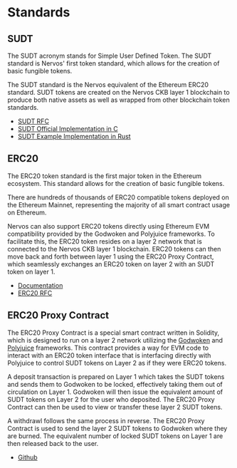 # Standards

## SUDT

The SUDT acronym stands for Simple User Defined Token. The SUDT standard is Nervos' first token standard, which allows for the creation of basic fungible tokens.

The SUDT standard is the Nervos equivalent of the Ethereum ERC20 standard. SUDT tokens are created on the Nervos CKB layer 1 blockchain to produce both native assets as well as wrapped from other blockchain token standards.

- [SUDT RFC](https://github.com/nervosnetwork/rfcs/blob/master/rfcs/0025-simple-udt/0025-simple-udt.md)
- [SUDT Official Implementation in C](https://github.com/nervosnetwork/ckb-miscellaneous-scripts/blob/master/c/simple_udt.c)
- [SUDT Example Implementation in Rust](https://github.com/jordanmack/developer-training-course-script-examples/blob/master/contracts/sudt/src/entry.rs)

## ERC20

The ERC20 token standard is the first major token in the Ethereum ecosystem. This standard allows for the creation of basic fungible tokens.

There are hundreds of thousands of ERC20 compatible tokens deployed on the Ethereum Mainnet, representing the majority of all smart contract usage on Ethereum.

Nervos can also support ERC20 tokens directly using Ethereum EVM compatibility provided by the Godwoken and Polyjuice frameworks. To facilitate this, the ERC20 token resides on a layer 2 network that is connected to the Nervos CKB layer 1 blockchain. ERC20 tokens can then move back and forth between layer 1 using the ERC20 Proxy Contract, which seamlessly exchanges an ERC20 token on layer 2 with an SUDT token on layer 1.

- [Documentation](https://ethereum.org/en/developers/docs/standards/tokens/erc-20/)
- [ERC20 RFC](https://eips.ethereum.org/EIPS/eip-20)

## ERC20 Proxy Contract

The ERC20 Proxy Contract is a special smart contract written in Solidity, which is designed to run on a layer 2 network utilizing the [Godwoken](../conceptual-explainers/frameworks.md#godwoken) and [Polyjuice](../conceptual-explainers/frameworks.md#polyjuice) frameworks. This contract provides a way for EVM code to interact with an ERC20 token interface that is interfacing directly with Polyjuice to control SUDT tokens on Layer 2 as if they were ERC20 tokens.

A deposit transaction is prepared on Layer 1 which takes the SUDT tokens and sends them to Godwoken to be locked, effectively taking them out of circulation on Layer 1. Godwoken will then issue the equivalent amount of SUDT tokens on Layer 2 for the user who deposited. The ERC20 Proxy Contract can then be used to view or transfer these layer 2 SUDT tokens.

A withdrawl follows the same process in reverse. The ERC20 Proxy Contract is used to send the layer 2 SUDT tokens to Godwoken where they are burned. The equivalent number of locked SUDT tokens on Layer 1 are then released back to the user.

- [Github](https://github.com/nervosnetwork/godwoken-polyjuice/tree/main/solidity/erc20)
